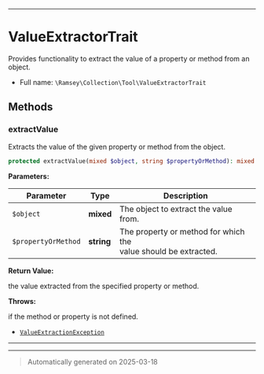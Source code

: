 ***

# ValueExtractorTrait

Provides functionality to extract the value of a property or method from an object.



* Full name: `\Ramsey\Collection\Tool\ValueExtractorTrait`




## Methods


### extractValue

Extracts the value of the given property or method from the object.

```php
protected extractValue(mixed $object, string $propertyOrMethod): mixed
```








**Parameters:**

| Parameter | Type | Description |
|-----------|------|-------------|
| `$object` | **mixed** | The object to extract the value from. |
| `$propertyOrMethod` | **string** | The property or method for which the<br />value should be extracted. |


**Return Value:**

the value extracted from the specified property or method.



**Throws:**
<p>if the method or property is not defined.</p>

- [`ValueExtractionException`](../Exception/ValueExtractionException.md)



***

***
> Automatically generated on 2025-03-18

